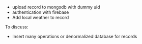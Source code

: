 - upload record to mongodb with dummy uid
- authentication with firebase
- Add local weather to record

To discuss:

- Insert many operations or denormalized database for records
